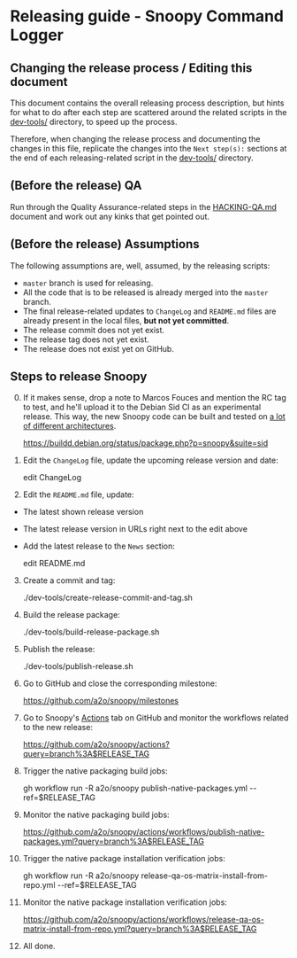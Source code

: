 # Releasing guide - Snoopy Command Logger



## Changing the release process / Editing this document

This document contains the overall releasing process description, but hints
for what to do after each step are scattered around the related scripts in the
[dev-tools/](../dev-tools/) directory, to speed up the process.

Therefore, when changing the release process and documenting the changes in
this file, replicate the changes into the `Next step(s):` sections at the end of
each releasing-related script in the [dev-tools/](../dev-tools/) directory.



## (Before the release) QA

Run through the Quality Assurance-related steps in the [HACKING-QA.md](HACKING-QA.md) document
and work out any kinks that get pointed out.



## (Before the release) Assumptions

The following assumptions are, well, assumed, by the releasing scripts:
- `master` branch is used for releasing.
- All the code that is to be released is already merged into the `master` branch.
- The final release-related updates to `ChangeLog` and `README.md` files are already
  present in the local files, **but not yet committed**.
- The release commit does not yet exist.
- The release tag does not yet exist.
- The release does not exist yet on GitHub.



## Steps to release Snoopy

0. If it makes sense, drop a note to Marcos Fouces and mention the RC tag to test,
   and he'll upload it to the Debian Sid CI as an experimental release. This way,
   the new Snoopy code can be built and tested on [a lot of different architectures](https://buildd.debian.org/status/package.php?p=snoopy&suite=sid).

    https://buildd.debian.org/status/package.php?p=snoopy&suite=sid


1. Edit the `ChangeLog` file, update the upcoming release version and date:

    edit ChangeLog


2. Edit the `README.md` file, update:
- The latest shown release version
- The latest release version in URLs right next to the edit above
- Add the latest release to the `News` section:

    edit README.md


3. Create a commit and tag:

    ./dev-tools/create-release-commit-and-tag.sh


4. Build the release package:

    ./dev-tools/build-release-package.sh


5. Publish the release:

    ./dev-tools/publish-release.sh


6. Go to GitHub and close the corresponding milestone:

    https://github.com/a2o/snoopy/milestones


7. Go to Snoopy's [Actions](https://github.com/a2o/snoopy/actions) tab
   on GitHub and monitor the workflows related to the new release:

    https://github.com/a2o/snoopy/actions?query=branch%3A$RELEASE_TAG


8. Trigger the native packaging build jobs:

    gh workflow run -R a2o/snoopy publish-native-packages.yml --ref=$RELEASE_TAG


9. Monitor the native packaging build jobs:

    https://github.com/a2o/snoopy/actions/workflows/publish-native-packages.yml?query=branch%3A$RELEASE_TAG


10. Trigger the native package installation verification jobs:

    gh workflow run -R a2o/snoopy release-qa-os-matrix-install-from-repo.yml --ref=$RELEASE_TAG


11. Monitor the native package installation verification jobs:

    https://github.com/a2o/snoopy/actions/workflows/release-qa-os-matrix-install-from-repo.yml?query=branch%3A$RELEASE_TAG


12. All done.
